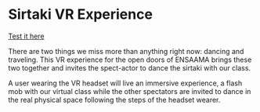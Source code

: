 # Sirtaki VR Experience

[Test it here](https://Come31.github.io/sirtaki/index_final.html)

There are two things we miss more than anything right now: dancing and traveling. This VR experience for the open doors of ENSAAMA brings these two together and invites the spect-actor to dance the sirtaki with our class.

A user wearing the VR headset will live an immersive experience, a flash mob with our virtual class while the other spectators are invited to dance in the real physical space following the steps of the headset wearer.
